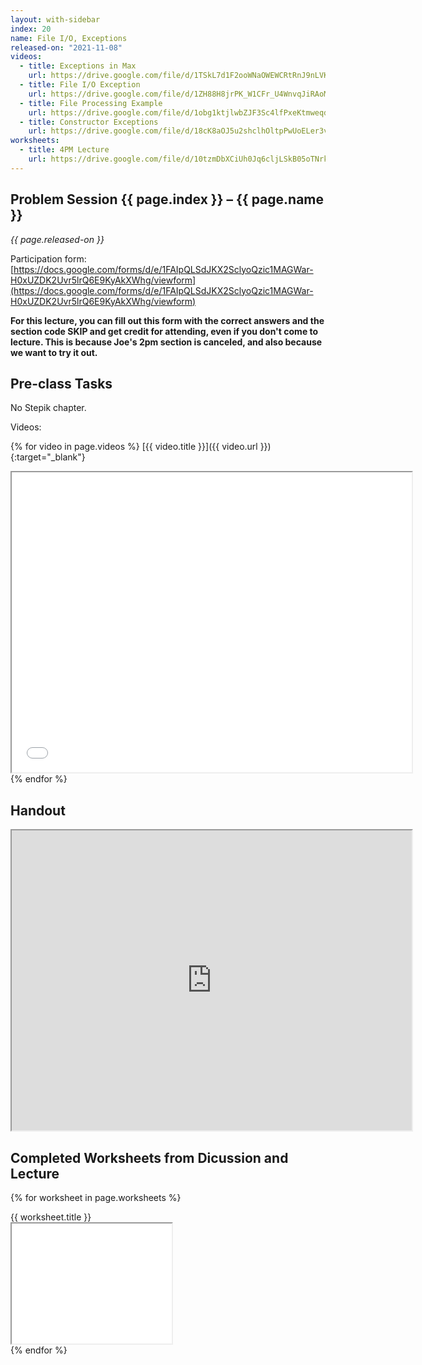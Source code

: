 ```yaml
---
layout: with-sidebar
index: 20
name: File I/O, Exceptions
released-on: "2021-11-08"
videos:
  - title: Exceptions in Max
    url: https://drive.google.com/file/d/1TSkL7d1F2ooWNaOWEWCRtRnJ9nLVKyC6
  - title: File I/O Exception
    url: https://drive.google.com/file/d/1ZH88H8jrPK_W1CFr_U4WnvqJiRAoM6uT
  - title: File Processing Example
    url: https://drive.google.com/file/d/1obg1ktjlwbZJF3Sc4lfPxeKtmweqdSvF
  - title: Constructor Exceptions
    url: https://drive.google.com/file/d/18cK8aOJ5u2shclhOltpPwUoELer3vHgI
worksheets:
  - title: 4PM Lecture
    url: https://drive.google.com/file/d/10tzmDbXCiUh0Jq6cljLSkB05oTNrkoTG
---
```


## Problem Session {{ page.index }} – {{ page.name }}

_{{ page.released-on }}_

Participation form: [https://docs.google.com/forms/d/e/1FAIpQLSdJKX2SclyoQzic1MAGWar-H0xUZDK2Uvr5lrQ6E9KyAkXWhg/viewform](https://docs.google.com/forms/d/e/1FAIpQLSdJKX2SclyoQzic1MAGWar-H0xUZDK2Uvr5lrQ6E9KyAkXWhg/viewform)

**For this lecture, you can fill out this form with the correct answers and the
section code SKIP and get credit for attending, even if you don't come to
lecture. This is because Joe's 2pm section is canceled, and also because we want
to try it out.**

## Pre-class Tasks

No Stepik chapter.

Videos:

{% for video in page.videos %}
[{{ video.title }}]({{ video.url }}){:target="_blank"}
<iframe src="{{ video.url }}/preview" width="640" height="480" allow="autoplay"></iframe>
{% endfor %}

## Handout

<iframe src="https://drive.google.com/file/d/17e-v6W7TyjNxQDtgYJ8N9bgFPgxBTnOq/preview" width="640" height="480" allow="autoplay"></iframe>

## Completed Worksheets from Dicussion and Lecture

{% for worksheet in page.worksheets %}
<div class="worksheetBox">
{{ worksheet.title }}
<br>
<iframe src="{{ worksheet.url }}/preview" width="256" height="192" allow="autoplay"></iframe>
</div>
{% endfor %}
